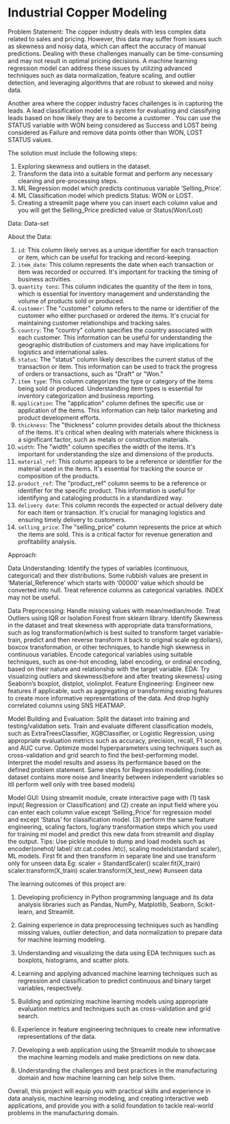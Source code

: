 # Industrial Copper Modeling
Problem Statement:
The copper industry deals with less complex data related to sales and pricing. However, this data may suffer from issues such as skewness and noisy data, which can affect the accuracy of manual predictions. Dealing with these challenges manually can be time-consuming and may not result in optimal pricing decisions. A machine learning regression model can address these issues by utilizing advanced techniques such as data normalization, feature scaling, and outlier detection, and leveraging algorithms that are robust to skewed and noisy data. 

Another area where the copper industry faces challenges is in capturing the leads. A lead classification model is a system for evaluating and classifying leads based on how likely they are to become a customer . You can use the STATUS variable with WON being considered as Success and LOST being considered as Failure and remove data points other than WON, LOST STATUS values.

The solution must include the following steps:
1. Exploring skewness and outliers in the dataset.
2. Transform the data into a suitable format and perform any necessary cleaning and pre-processing steps.
3. ML Regression model which predicts continuous variable ‘Selling_Price’.
4. ML Classification model which predicts Status: WON or LOST.
5. Creating a streamlit page where you can insert each column value and you will get the Selling_Price predicted value or Status(Won/Lost)

Data: Data-set

About the Data:
1. `id`: This column likely serves as a unique identifier for each transaction or item, which can be useful for tracking and record-keeping.
2. `item_date`: This column represents the date when each transaction or item was recorded or occurred. It's important for tracking the timing of business activities.
3. `quantity tons`: This column indicates the quantity of the item in tons, which is essential for inventory management and understanding the volume of products sold or produced.
4. `customer`: The "customer" column refers to the name or identifier of the customer who either purchased or ordered the items. It's crucial for maintaining customer relationships and tracking sales.
5. `country`: The "country" column specifies the country associated with each customer. This information can be useful for understanding the geographic distribution of customers and may have implications for logistics and international sales.
6. `status`: The "status" column likely describes the current status of the transaction or item. This information can be used to track the progress of orders or transactions, such as "Draft" or "Won."
7. `item type`: This column categorizes the type or category of the items being sold or produced. Understanding item types is essential for inventory categorization and business reporting.
8. `application`: The "application" column defines the specific use or application of the items. This information can help tailor marketing and product development efforts.
9. `thickness`: The "thickness" column provides details about the thickness of the items. It's critical when dealing with materials where thickness is a significant factor, such as metals or construction materials.
10. `width`: The "width" column specifies the width of the items. It's important for understanding the size and dimensions of the products.
11. `material_ref`: This column appears to be a reference or identifier for the material used in the items. It's essential for tracking the source or composition of the products.
12. `product_ref`: The "product_ref" column seems to be a reference or identifier for the specific product. This information is useful for identifying and cataloging products in a standardized way.
13. `delivery date`: This column records the expected or actual delivery date for each item or transaction. It's crucial for managing logistics and ensuring timely delivery to customers.
14. `selling_price`: The "selling_price" column represents the price at which the items are sold. This is a critical factor for revenue generation and profitability analysis.

Approach: 

Data Understanding: Identify the types of variables (continuous, categorical) and their distributions. Some rubbish values are present in ‘Material_Reference’ which starts with ‘00000’ value which should be converted into null. Treat reference columns as categorical variables. INDEX may not be useful.

Data Preprocessing: 
Handle missing values with mean/median/mode.
Treat Outliers using IQR or Isolation Forest from sklearn library.
Identify Skewness in the dataset and treat skewness with appropriate data transformations, such as log transformation(which is best suited to transform target variable-train, predict and then reverse transform it back to original scale eg:dollars), boxcox transformation, or other techniques, to handle high skewness in continuous variables.
Encode categorical variables using suitable techniques, such as one-hot encoding, label encoding, or ordinal encoding, based on their nature and relationship with the target variable.
EDA: Try visualizing outliers and skewness(before and after treating skewness) using Seaborn’s boxplot, distplot, violinplot.
Feature Engineering: Engineer new features if applicable, such as aggregating or transforming existing features to create more informative representations of the data. And drop highly correlated columns using SNS HEATMAP.

Model Building and Evaluation:
Split the dataset into training and testing/validation sets. 
Train and evaluate different classification models, such as ExtraTreesClassifier, XGBClassifier, or Logistic Regression, using appropriate evaluation metrics such as accuracy, precision, recall, F1 score, and AUC curve. 
Optimize model hyperparameters using techniques such as cross-validation and grid search to find the best-performing model.
Interpret the model results and assess its performance based on the defined problem statement.
Same steps for Regression modelling.(note: dataset contains more noise and linearity between independent variables so itll perform well only with tree based models)

Model GUI: Using streamlit module, create interactive page with
   (1) task input( Regression or Classification) and 
   (2) create an input field where you can enter each column value except ‘Selling_Price’ for regression model and  except ‘Status’ for classification model. 
   (3) perform the same feature engineering, scaling factors, log/any transformation steps which you used for training ml model and predict this new data from streamlit and display the output.
Tips: Use pickle module to dump and load models such as encoder(onehot/ label/ str.cat.codes /etc), scaling models(standard scaler), ML models. First fit and then transform in separate line and use transform only for unseen data 
Eg: scaler = StandardScaler()
scaler.fit(X_train)
scaler.transform(X_train)
scaler.transform(X_test_new) #unseen data

The learning outcomes of this project are: 
1. Developing proficiency in Python programming language and its data analysis libraries such as Pandas, NumPy, Matplotlib, Seaborn, Scikit-learn, and Streamlit.

2. Gaining experience in data preprocessing techniques such as handling missing values, outlier detection, and data normalization to prepare data for machine learning modeling.

3. Understanding and visualizing the data using EDA techniques such as boxplots, histograms, and scatter plots.

4. Learning and applying advanced machine learning techniques such as regression and classification to predict continuous and binary target variables, respectively.

5. Building and optimizing machine learning models using appropriate evaluation metrics and techniques such as cross-validation and grid search.

6. Experience in feature engineering techniques to create new informative representations of the data.

7. Developing a web application using the Streamlit module to showcase the machine learning models and make predictions on new data.

8. Understanding the challenges and best practices in the manufacturing domain and how machine learning can help solve them.

Overall, this project will equip you with practical skills and experience in data analysis, machine learning modeling, and creating interactive web applications, and provide you with a solid foundation to tackle real-world problems in the manufacturing domain.


